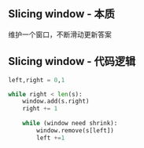 
## Slicing window - 本质
维护一个窗口，不断滑动更新答案

## Slicing window - 代码逻辑
```python
left,right = 0,1

while right < len(s):
    window.add(s.right)
    right += 1
    
    while (window need shrink):
        window.remove(s[left])
        left +=1
```
